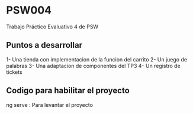 # PSW004

Trabajo Práctico Evaluativo 4 de PSW 

## Puntos a desarrollar
1- Una tienda con implementacion de la funcion del carrito
2- Un juego de palabras
3- Una adaptacion de componentes del TP3
4- Un registro de tickets

## Codigo para habilitar el proyecto
ng serve : Para levantar el proyecto
